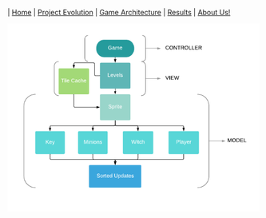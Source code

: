 | [Home](index.md) 	| [Project Evolution](ProjectEvolution.md)  | [Game Architecture](GameArchitecture.md) 	| [Results](results.md)  | [About Us!](AboutUs.md)

<p align="center"><img src="flowchart.png"/></p>

